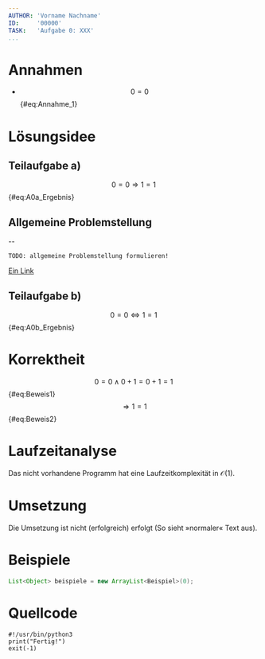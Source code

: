 ```yaml
---
AUTHOR: 'Vorname Nachname'
ID:     '00000'
TASK:   'Aufgabe 0: XXX'
...
```


# Annahmen

- $$ 0 = 0 $${#eq:Annahme_1}

# Lösungsidee

## Teilaufgabe a)

$$ 0 = 0 ⇒ 1 = 1 $${#eq:A0a_Ergebnis}

## Allgemeine Problemstellung

--

`TODO: allgemeine Problemstellung formulieren!`

[Ein Link](https://duckduckgo.com)

## Teilaufgabe b)

$$ 0 = 0 ⇔ 1 = 1 $${#eq:A0b_Ergebnis}

# Korrektheit

$$ 0 = 0 ∧ 0 + 1 = 0 + 1 = 1 $${#eq:Beweis1}
$$ ⇒ 1 = 1 $${#eq:Beweis2}

# Laufzeitanalyse

Das nicht vorhandene Programm hat eine Laufzeitkomplexität in $\mathcal{O}(1)$.

# Umsetzung

Die Umsetzung ist nicht (erfolgreich) erfolgt (So sieht »normaler« Text aus).

# Beispiele

~~~{.java .numberLines}
List<Object> beispiele = new ArrayList<Beispiel>(0);
~~~

# Quellcode

~~~{.python .numberLines}
#!/usr/bin/python3
print("Fertig!")
exit(-1)
~~~
